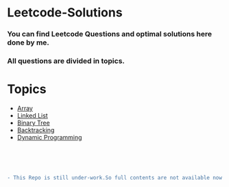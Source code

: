 # Leetcode-Solutions

<h3>You can find Leetcode Questions and optimal solutions here done by me.</h2>
<h3> All questions are divided in topics. </h3>

<h1>Topics</h1>

- [Array](Topics/array.md)
- [Linked List](Topics/ll.md)
- [Binary Tree](Topics/binaryTree.md)
- [Backtracking](Topics/backtracking.md)
- [Dynamic Programming](Topics/dp.md)

<br><br><br>

```diff
- This Repo is still under-work.So full contents are not available now
```
